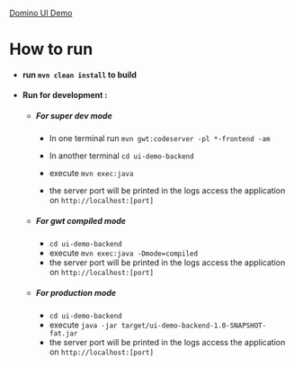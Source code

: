 [Domino UI Demo](https://demo.dominokit.org/home)

# How to run

- #### run `mvn clean install` to build

- #### Run for development :

  - ##### For super dev mode 
  
    - In one terminal run `mvn gwt:codeserver -pl *-frontend -am`
    
    - In another terminal `cd ui-demo-backend`
    - execute `mvn exec:java`
    - the server port will be printed in the logs access the application on `http://localhost:[port]`

  - ##### For gwt compiled mode 
  
    - `cd ui-demo-backend`
    - execute `mvn exec:java -Dmode=compiled`
    - the server port will be printed in the logs access the application on `http://localhost:[port]`

  - ##### For production mode 
  
    - `cd ui-demo-backend`
    - execute `java -jar target/ui-demo-backend-1.0-SNAPSHOT-fat.jar`
    - the server port will be printed in the logs access the application on `http://localhost:[port]`
